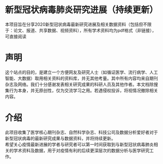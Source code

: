 # 新型冠状病毒肺炎研究进展（持续更新）
本项目旨在分享2020新型冠状病毒最新研究进展及相关数据资料（包括但不限于：论文、报道、共享数据、视频资料），所有学术资料均为pdf格式（非链接），可直接阅读
# 声明
这个站点的目的，是建立一个方便网友及研究人士（如循证医学、流行病学、人工智能、大数据）取用相关资料的资料库，并无其他考量。其中所有内容均来自期刊杂志及网络。我们十分感谢发表相关研究成果的科研人员及其他作者。本文档除搜集行为本身，并无原创性，仅为交流学习之用。若遇侵权投诉，将视情况撤除相关内容。
# 介绍
此项目收集了医学核心期刊杂志、自然科学杂志、科技公司及数据分析爱好者对于新型冠状病毒的最新研究成果与数据资料，并将持续更新。<br> 
希望关心疫情最新进展的学者与研究者可以第一时间获取到与新型冠状病毒肺炎相关的学术资料及数据，用于对疫情有利的后续更深层次的数据分析与医学研究工作。
